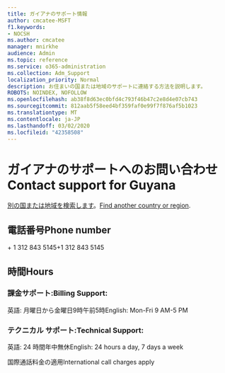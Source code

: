 ```yaml
---
title: ガイアナのサポート情報
author: cmcatee-MSFT
f1.keywords:
- NOCSH
ms.author: cmcatee
manager: mnirkhe
audience: Admin
ms.topic: reference
ms.service: o365-administration
ms.collection: Adm_Support
localization_priority: Normal
description: お住まいの国または地域のサポートに連絡する方法を説明します。
ROBOTS: NOINDEX, NOFOLLOW
ms.openlocfilehash: ab38f8d63ec0bfd4c793f46b47c2e8d4e07cb743
ms.sourcegitcommit: 812aab5f58eed4bf359faf0e99f7f876af5b1023
ms.translationtype: MT
ms.contentlocale: ja-JP
ms.lasthandoff: 03/02/2020
ms.locfileid: "42358508"
---
```

# <a name="contact-support-for-guyana"></a><span data-ttu-id="a90df-103">ガイアナのサポートへのお問い合わせ</span><span class="sxs-lookup"><span data-stu-id="a90df-103">Contact support for Guyana</span></span>

<span data-ttu-id="a90df-104">[別の国または地域を検索します](../contact-support-for-business-products.md)。</span><span class="sxs-lookup"><span data-stu-id="a90df-104">[Find another country or region](../contact-support-for-business-products.md).</span></span>

## <a name="phone-number"></a><span data-ttu-id="a90df-105">電話番号</span><span class="sxs-lookup"><span data-stu-id="a90df-105">Phone number</span></span>
<span data-ttu-id="a90df-106">+ 1 312 843 5145</span><span class="sxs-lookup"><span data-stu-id="a90df-106">+1 312 843 5145</span></span>

## <a name="hours"></a><span data-ttu-id="a90df-107">時間</span><span class="sxs-lookup"><span data-stu-id="a90df-107">Hours</span></span>
### <a name="billing-support"></a><span data-ttu-id="a90df-108">課金サポート:</span><span class="sxs-lookup"><span data-stu-id="a90df-108">Billing Support:</span></span>

<span data-ttu-id="a90df-109">英語: 月曜日から金曜日9時午前5時</span><span class="sxs-lookup"><span data-stu-id="a90df-109">English: Mon-Fri 9 AM-5 PM</span></span>

### <a name="technical-support"></a><span data-ttu-id="a90df-110">テクニカル サポート:</span><span class="sxs-lookup"><span data-stu-id="a90df-110">Technical Support:</span></span>

<span data-ttu-id="a90df-111">英語: 24 時間年中無休</span><span class="sxs-lookup"><span data-stu-id="a90df-111">English: 24 hours a day, 7 days a week</span></span>

<span data-ttu-id="a90df-112">国際通話料金の適用</span><span class="sxs-lookup"><span data-stu-id="a90df-112">International call charges apply</span></span>
